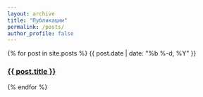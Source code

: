 ```yaml
---
layout: archive
title: "Публикации"
permalink: /posts/
author_profile: false
---
```



{% for post in site.posts %}
    <time>{{ post.date | date: "%b %-d, %Y" }}</time>
    <h3><a href="{{ post.url | prepend: site.baseurl }}">{{ post.title }}</a></h3>
{% endfor %}